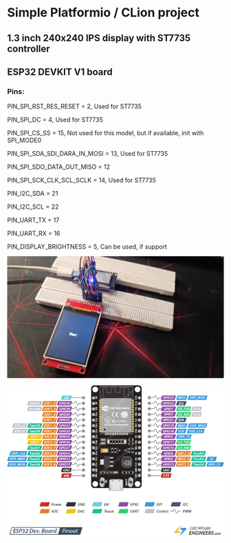 <h1>Simple Platformio / CLion project</h1>
<h2>1.3 inch 240x240 IPS display with ST7735 controller</h2>
<h2>ESP32 DEVKIT V1 board</h2>
<h3>Pins:</h3>
<p>PIN_SPI_RST_RES_RESET = 2, Used for ST7735</p>
<p>PIN_SPI_DC = 4, Used for ST7735</p>
<p>PIN_SPI_CS_SS = 15, Not used for this model, but if available, init with SPI_MODE0</p>
<p>PIN_SPI_SDA_SDI_DARA_IN_MOSI = 13, Used for ST7735</p>
<p>PIN_SPI_SDO_DATA_OUT_MISO = 12</p>
<p>PIN_SPI_SCK_CLK_SCL_SCLK = 14, Used for ST7735</p>
<p>PIN_I2C_SDA = 21</p>
<p>PIN_I2C_SCL = 22</p>
<p>PIN_UART_TX = 17</p>
<p>PIN_UART_RX = 16</p>
<p>PIN_DISPLAY_BRIGHTNESS = 5, Can be used, if support</p>

![1!](https://github.com/RomanKryvolapov/1.77_1.8_LCD_128x160_ST7735_ESP32/blob/master/Display.jpg "1")

![4!](https://github.com/RomanKryvolapov/1.77_1.8_LCD_128x160_ST7735_ESP32/blob/master/ESP32-Pinout.png "4")

